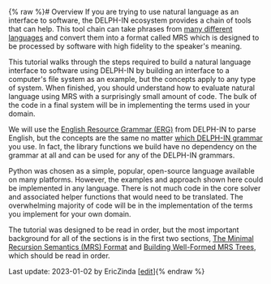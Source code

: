 {% raw %}# Overview
If you are trying to use natural language as an interface to software, the DELPH-IN ecosystem provides a chain of tools that can help. This tool chain can take phrases from [many different languages](../NorsourceTop) and convert them into a format called MRS which is designed to be processed by software with high fidelity to the speaker's meaning.

This tutorial walks through the steps required to build a natural language interface to software using DELPH-IN by building an interface to a computer's file system as an example, but the concepts apply to any type of system. When finished, you should understand how to evaluate natural language using MRS with a surprisingly small amount of code. The bulk of the code in a final system will be in implementing the terms used in your domain.

We will use the [English Resource Grammar (ERG)](../ErgTop) from DELPH-IN to parse English, but the concepts are the same no matter [which DELPH-IN grammar](../NorsourceTop) you use.  In fact, the library functions we build have no dependency on the grammar at all and can be used for any of the DELPH-IN grammars.

Python was chosen as a simple, popular, open-source language available on many platforms. However, the examples and approach shown here could be implemented in any language. There is not much code in the core solver and associated helper functions that would need to be translated. The overwhelming majority of code will be in the implementation of the terms you implement for your own domain.

The tutorial was designed to be read in order, but the most important background for all of the sections is in the first two sections, [The Minimal Recursion Semantics (MRS) Format](../devhowtoMRS) and [Building Well-Formed MRS Trees](../devhowtoWellFormedTree), which should be read in order. 

Last update: 2023-01-02 by EricZinda [[edit](https://github.com/ericzinda/docsproto/edit/main/devhowto/devhowtoOverview.md)]{% endraw %}
